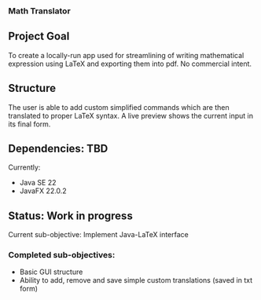 ### Math Translator

## Project Goal 
To create a locally-run app used for streamlining of writing mathematical expression using LaTeX and exporting them into pdf. No commercial intent.

## Structure
The user is able to add custom simplified commands which are then translated to proper LaTeX syntax. A live preview shows the current input in its final form. 

## Dependencies: TBD
Currently: 
- Java SE 22
- JavaFX 22.0.2

## Status: Work in progress
Current sub-objective: Implement Java-LaTeX interface

### Completed sub-objectives:
- Basic GUI structure
- Ability to add, remove and save simple custom translations (saved in txt form)
